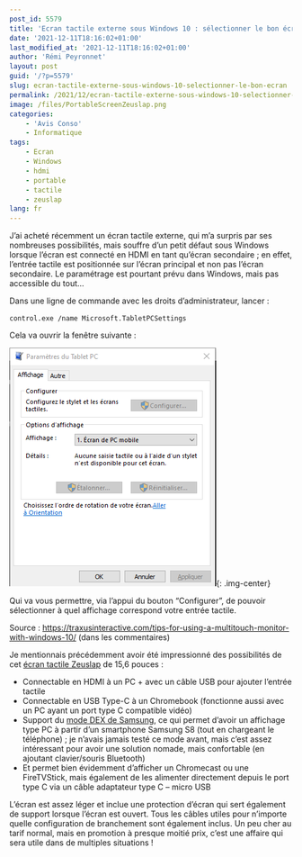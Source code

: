 ```yaml
---
post_id: 5579
title: 'Ecran tactile externe sous Windows 10 : sélectionner le bon écran'
date: '2021-12-11T18:16:02+01:00'
last_modified_at: '2021-12-11T18:16:02+01:00'
author: 'Rémi Peyronnet'
layout: post
guid: '/?p=5579'
slug: ecran-tactile-externe-sous-windows-10-selectionner-le-bon-ecran
permalink: /2021/12/ecran-tactile-externe-sous-windows-10-selectionner-le-bon-ecran/
image: /files/PortableScreenZeuslap.png
categories:
    - 'Avis Conso'
    - Informatique
tags:
    - Ecran
    - Windows
    - hdmi
    - portable
    - tactile
    - zeuslap
lang: fr
---
```


J’ai acheté récemment un écran tactile externe, qui m’a surpris par ses nombreuses possibilités, mais souffre d’un petit défaut sous Windows lorsque l’écran est connecté en HDMI en tant qu’écran secondaire ; en effet, l’entrée tactile est positionnée sur l’écran principal et non pas l’écran secondaire. Le paramétrage est pourtant prévu dans Windows, mais pas accessible du tout...

Dans une ligne de commande avec les droits d’administrateur, lancer :

```
control.exe /name Microsoft.TabletPCSettings
```

Cela va ouvrir la fenêtre suivante :

![](/files/TabletPCSettings.png){: .img-center}

Qui va vous permettre, via l’appui du bouton “Configurer”, de pouvoir sélectionner à quel affichage correspond votre entrée tactile.

Source : https://traxusinteractive.com/tips-for-using-a-multitouch-monitor-with-windows-10/ (dans les commentaires)

Je mentionnais précédemment avoir été impressionné des possibilités de cet [écran tactile Zeuslap](https://fr.aliexpress.com/item/4000864914757.html?spm=a2g0s.9042311.0.0.27426c37TaxKxr) de 15,6 pouces :

- Connectable en HDMI à un PC + avec un câble USB pour ajouter l’entrée tactile
- Connectable en USB Type-C à un Chromebook (fonctionne aussi avec un PC ayant un port type C compatible vidéo)
- Support du [mode DEX de Samsung](https://www.samsung.com/fr/apps/samsung-dex/), ce qui permet d’avoir un affichage type PC à partir d’un smartphone Samsung S8 (tout en chargeant le téléphone) ; je n’avais jamais testé ce mode avant, mais c’est assez intéressant pour avoir une solution nomade, mais confortable (en ajoutant clavier/souris Bluetooth)
- Et permet bien évidemment d’afficher un Chromecast ou une FireTVStick, mais également de les alimenter directement depuis le port type C via un câble adaptateur type C – micro USB

L’écran est assez léger et inclue une protection d’écran qui sert également de support lorsque l’écran est ouvert. Tous les câbles utiles pour n’importe quelle configuration de branchement sont également inclus. Un peu cher au tarif normal, mais en promotion à presque moitié prix, c’est une affaire qui sera utile dans de multiples situations !